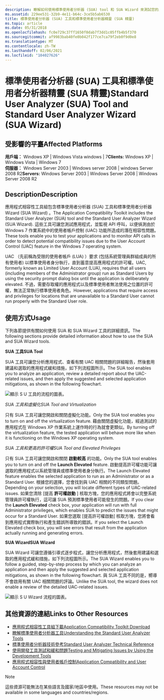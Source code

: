 ```yaml
---
description: 瞭解如何使用標準使用者分析器 (SUA) tool 和 SUA Wizard 來測試您的應用程式，並偵測潛在的相容性問題。
ms.assetid: 229ee531-32b9-4e11-b64c-3ce5b5ab6530
title: 標準使用者分析器 (SUA) 工具和標準使用者分析器精靈 (SUA 精靈)
ms.topic: article
ms.date: 05/31/2018
ms.openlocfilehash: fc0e729c37ff1650f0dab7f3dd1c05ffb4b5f370
ms.sourcegitcommit: af9983bab40fe0b042f177ce7ca79f2eb0f9d0e8
ms.translationtype: MT
ms.contentlocale: zh-TW
ms.lasthandoff: 02/06/2021
ms.locfileid: "104027626"
---
```

# <a name="standard-user-analyzer-sua-tool-and-standard-user-analyzer-wizard-sua-wizard"></a><span data-ttu-id="3cd63-103">標準使用者分析器 (SUA) 工具和標準使用者分析器精靈 (SUA 精靈)</span><span class="sxs-lookup"><span data-stu-id="3cd63-103">Standard User Analyzer (SUA) Tool and Standard User Analyzer Wizard (SUA Wizard)</span></span>

## <a name="affected-platforms"></a><span data-ttu-id="3cd63-104">受影響的平臺</span><span class="sxs-lookup"><span data-stu-id="3cd63-104">Affected Platforms</span></span>

<span data-ttu-id="3cd63-105">**用戶端：** Windows XP \| Windows Vista windows \| 7</span><span class="sxs-lookup"><span data-stu-id="3cd63-105">**Clients:** Windows XP \| Windows Vista \| Windows 7</span></span>  
<span data-ttu-id="3cd63-106">**伺服器：** Windows Server 2003 \| Windows server 2008 \| windows Server 2008 R2</span><span class="sxs-lookup"><span data-stu-id="3cd63-106">**Servers:** Windows Server 2003 \| Windows Server 2008 \| Windows Server 2008 R2</span></span>  

## <a name="description"></a><span data-ttu-id="3cd63-107">Description</span><span class="sxs-lookup"><span data-stu-id="3cd63-107">Description</span></span>

<span data-ttu-id="3cd63-108">應用程式相容性工具組包含標準使用者分析器 (SUA) 工具和標準使用者分析器 Wizard (SUA Wizard) 。</span><span class="sxs-lookup"><span data-stu-id="3cd63-108">The Application Compatibility Toolkit includes the Standard User Analyzer (SUA) tool and the Standard User Analyzer Wizard (SUA Wizard).</span></span> <span data-ttu-id="3cd63-109">這些工具可讓您測試應用程式，並監視 API 呼叫，以便偵測由於 Windows 7 作業系統中的使用者帳戶控制 (UAC) 功能所造成的潛在相容性問題。</span><span class="sxs-lookup"><span data-stu-id="3cd63-109">These tools enable you to test your applications and to monitor API calls in order to detect potential compatibility issues due to the User Account Control (UAC) feature in the Windows 7 operating system.</span></span>

<span data-ttu-id="3cd63-110">UAC （先前稱為受限的使用者帳戶 (LUA) ）要求 (包括系統管理員群組成員的所有使用者) 以標準使用者身分執行，直到蓄意提高應用程式的許可權。</span><span class="sxs-lookup"><span data-stu-id="3cd63-110">UAC, formerly known as Limited User Account (LUA), requires that all users (including members of the Administrator group) run as Standard Users by using the security prompt dialog box until the application is deliberately elevated.</span></span> <span data-ttu-id="3cd63-111">不過，需要存取權的應用程式以及標準使用者無法使用之位置的許可權，無法正常執行標準使用者角色。</span><span class="sxs-lookup"><span data-stu-id="3cd63-111">However, applications that require access and privileges for locations that are unavailable to a Standard User cannot run properly with the Standard User role.</span></span>

## <a name="usage"></a><span data-ttu-id="3cd63-112">使用方式</span><span class="sxs-lookup"><span data-stu-id="3cd63-112">Usage</span></span>

<span data-ttu-id="3cd63-113">下列各節提供有關如何使用 SUA 和 SUA Wizard 工具的詳細資訊。</span><span class="sxs-lookup"><span data-stu-id="3cd63-113">The following sections provide detailed information about how to use the SUA and SUA Wizard tools.</span></span>

<span data-ttu-id="3cd63-114">**SUA 工具**</span><span class="sxs-lookup"><span data-stu-id="3cd63-114">**SUA Tool**</span></span>

<span data-ttu-id="3cd63-115">SUA 工具可讓您分析應用程式、查看有關 UAC 相關問題的詳細報告，然後套用建議和選取的應用程式緩和措施，如下列流程圖所示。</span><span class="sxs-lookup"><span data-stu-id="3cd63-115">The SUA tool enables you to analyze an application, review a detailed report about the UAC-related issues, and then apply the suggested and selected application mitigations, as shown in the following flowchart.</span></span>

![顯示 S U 工具的流程的圖表。](images/act-suaflowchart-appcookbook.gif)

<span data-ttu-id="3cd63-117">*SUA 工具和虛擬化*</span><span class="sxs-lookup"><span data-stu-id="3cd63-117">*SUA Tool and Virtualization*</span></span>

<span data-ttu-id="3cd63-118">只有 SUA 工具可讓您開啟和關閉虛擬化功能。</span><span class="sxs-lookup"><span data-stu-id="3cd63-118">Only the SUA tool enables you to turn on and off the virtualization feature.</span></span> <span data-ttu-id="3cd63-119">藉由關閉虛擬化功能，經過測試的應用程式在 Windows XP 作業系統上運作時的行為就會更類似。</span><span class="sxs-lookup"><span data-stu-id="3cd63-119">By turning off the virtualization feature, the tested application will behave more like when it is functioning on the Windows XP operating system.</span></span>

<span data-ttu-id="3cd63-120">*SUA 工具和更高的許可權*</span><span class="sxs-lookup"><span data-stu-id="3cd63-120">*SUA Tool and Elevated Privileges*</span></span>

<span data-ttu-id="3cd63-121">只有 SUA 工具可讓您開啟和關閉 **啟動較高** 的功能。</span><span class="sxs-lookup"><span data-stu-id="3cd63-121">Only the SUA tool enables you to turn on and off the **Launch Elevated** feature.</span></span> <span data-ttu-id="3cd63-122">啟動提高許可權功能可讓選取的應用程式以系統管理員或標準使用者身分執行。</span><span class="sxs-lookup"><span data-stu-id="3cd63-122">The Launch Elevated feature enables the selected application to run as an Administrator or as a Standard User.</span></span> <span data-ttu-id="3cd63-123">根據您的選擇，您會找到與 UAC 相關的不同類型問題。</span><span class="sxs-lookup"><span data-stu-id="3cd63-123">Depending on your selection, you will locate different types of UAC-related issues.</span></span> <span data-ttu-id="3cd63-124">如果您清除 [提高 **許可權啟動** ] 核取方塊，您的應用程式將會以完整系統管理員許可權執行，這可讓 SUA 預測標準使用者可能發生的問題。</span><span class="sxs-lookup"><span data-stu-id="3cd63-124">If you clear the **Launch Elevated** check box, your application will run with full Administrator privileges, which enables SUA to predict the issues that might occur for a Standard User.</span></span> <span data-ttu-id="3cd63-125">如果您選取 [提高許可權啟動] 核取方塊，您將會看到應用程式實際執行和產生錯誤所導致的錯誤。</span><span class="sxs-lookup"><span data-stu-id="3cd63-125">If you select the Launch Elevated check box, you will see errors that result from the application actually running and generating errors.</span></span>

<span data-ttu-id="3cd63-126">**SUA Wizard**</span><span class="sxs-lookup"><span data-stu-id="3cd63-126">**SUA Wizard**</span></span>

<span data-ttu-id="3cd63-127">SUA Wizard 可讓您遵循引導式逐步程式，讓您分析應用程式，然後套用建議和選取的應用程式緩和措施，如下列流程圖所示。</span><span class="sxs-lookup"><span data-stu-id="3cd63-127">The SUA Wizard enables you to follow a guided, step-by-step process by which you can analyze an application and then apply the suggested and selected application mitigations, as shown in the following flowchart.</span></span> <span data-ttu-id="3cd63-128">與 SUA 工具不同的是，嚮導不會啟用有關 UAC 相關問題的評論。</span><span class="sxs-lookup"><span data-stu-id="3cd63-128">Unlike the SUA tool, the wizard does not enable a review of the detailed UAC-related issues.</span></span>

![顯示 S U Wizard 流程的圖表。](images/act-suaflowchart-appcookbook.gif)

## <a name="links-to-other-resources"></a><span data-ttu-id="3cd63-130">其他資源的連結</span><span class="sxs-lookup"><span data-stu-id="3cd63-130">Links to Other Resources</span></span>

-   [<span data-ttu-id="3cd63-131">應用程式相容性工具組下載</span><span class="sxs-lookup"><span data-stu-id="3cd63-131">Application Compatibility Toolkit Download</span></span>](/windows-hardware/get-started/adk-install)
-   <span data-ttu-id="3cd63-132">[瞭解標準使用者分析器工具](/previous-versions/windows/it-pro/windows-7/cc838047(v=ws.10))</span><span class="sxs-lookup"><span data-stu-id="3cd63-132">[Understanding the Standard User Analyzer Tools](/previous-versions/windows/it-pro/windows-7/cc838047(v=ws.10))</span></span>
-   <span data-ttu-id="3cd63-133">[標準使用者分析器技術參考](/previous-versions/windows/it-pro/windows-7/cc765948(v=ws.10))</span><span class="sxs-lookup"><span data-stu-id="3cd63-133">[Standard User Analyzer Technical Reference](/previous-versions/windows/it-pro/windows-7/cc765948(v=ws.10))</span></span>
-   <span data-ttu-id="3cd63-134">[使用開發工具測試和緩和問題](/previous-versions/orphan-topics/ws.10/cc766461(v=ws.10))</span><span class="sxs-lookup"><span data-stu-id="3cd63-134">[Testing and Mitigating Issues by Using the Development Tools](/previous-versions/orphan-topics/ws.10/cc766461(v=ws.10))</span></span>
-   [<span data-ttu-id="3cd63-135">應用程式相容性與使用者帳戶控制</span><span class="sxs-lookup"><span data-stu-id="3cd63-135">Application Compatibility and User Account Control</span></span>](/previous-versions/windows/)

> [!Note]  
> <span data-ttu-id="3cd63-136">這些資源可能無法在某些語言及國家/地區中使用。</span><span class="sxs-lookup"><span data-stu-id="3cd63-136">These resources may not be available in some languages and countries/regions.</span></span>

 

 

 
